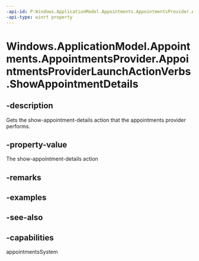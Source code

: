 ```yaml
---
-api-id: P:Windows.ApplicationModel.Appointments.AppointmentsProvider.AppointmentsProviderLaunchActionVerbs.ShowAppointmentDetails
-api-type: winrt property
---
```


<!-- Property syntax
public string ShowAppointmentDetails { get; }
-->

# Windows.ApplicationModel.Appointments.AppointmentsProvider.AppointmentsProviderLaunchActionVerbs.ShowAppointmentDetails

## -description
Gets the show-appointment-details action that the appointments provider performs.

## -property-value
The show-appointment-details action

## -remarks

## -examples

## -see-also

## -capabilities
appointmentsSystem
